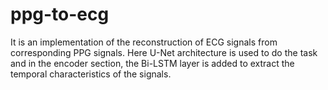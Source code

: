# ppg-to-ecg
It is an implementation of the reconstruction of ECG signals from corresponding PPG signals. Here U-Net architecture is used to do the task and in the encoder section, the Bi-LSTM layer is added to extract the temporal characteristics of the signals.
